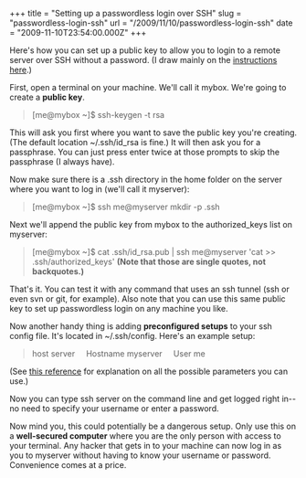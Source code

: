 +++
title = "Setting up a passwordless login over SSH"
slug = "passwordless-login-ssh"
url = "/2009/11/10/passwordless-login-ssh"
date = "2009-11-10T23:54:00.000Z"
+++

Here's how you can set up a public key to allow you to login to a remote server over SSH without a password. (I draw mainly on the <a href="http://linuxproblem.org/art_9.html">instructions here</a>.)

First, open a terminal on your machine. We'll call it mybox. We're going to create a <strong>public key</strong>.

<blockquote>[me@mybox ~]$ ssh-keygen -t rsa</blockquote>

This will ask you first where you want to save the public key you're creating. (The default location ~/.ssh/id_rsa is fine.) It will then ask you for a passphrase. You can just press enter twice at those prompts to skip the passphrase (I always have).

Now make sure there is a .ssh directory in the home folder on the server where you want to log in (we'll call it myserver):

<blockquote>[me@mybox ~]$ ssh me@myserver mkdir -p .ssh</blockquote>

Next we'll append the public key from mybox to the authorized_keys list on myserver:

<blockquote>[me@mybox ~]$ cat .ssh/id_rsa.pub | ssh me@myserver 'cat &gt;&gt; .ssh/authorized_keys'
<strong>(Note that those are single quotes, not backquotes.)</strong></blockquote>

That's it. You can test it with any command that uses an ssh tunnel (ssh or even svn or git, for example). Also note that you can use this same public key to set up passwordless login on any machine you like.

Now another handy thing is adding <strong>preconfigured setups</strong> to your ssh config file. It's located in ~/.ssh/config. Here's an example setup:

<blockquote>host server
&nbsp;&nbsp;&nbsp;&nbsp;Hostname myserver
&nbsp;&nbsp;&nbsp;&nbsp;User me</blockquote>

(See <a href="http://www.tectia.com/manuals/server-win-admin/44/Configuration_File_Reference.html">this reference</a> for explanation on all the possible parameters you can use.)

Now you can type ssh server on the command line and get logged right in--no need to specify your username or enter a password.

Now mind you, this could potentially be a dangerous setup. Only use this on a <strong>well-secured computer</strong> where you are the only person with access to your terminal. Any hacker that gets in to your machine can now log in as you to myserver without having to know your username or password. Convenience comes at a price.